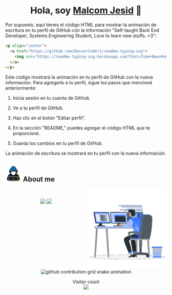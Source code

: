 <div align="center">
<h1 align="center">Hola, soy <a href="https://aristi.dev">Malcom Jesid</a> 👋</h1>
</div>

Por supuesto, aquí tienes el código HTML para mostrar la animación de escritura en tu perfil de GitHub con la información "Self-taught Back End Developer, Systems Engineering Student, Love to learn new stuffs..<3":

```html
<p align="center">
  <a href="https://github.com/DenverCoder1/readme-typing-svg">
    <img src="https://readme-typing-svg.herokuapp.com?font=Time+New+Roman&color=cyan&size=25&center=true&vCenter=true&width=600&height=100&lines=Self-taught+Back+End+Developer,;Systems+Engineering+Student,;Love+to+learn+new+stuffs..<3">
  </a>
</p>
```

Este código mostrará la animación en tu perfil de GitHub con la nueva información. Para agregarlo a tu perfil, sigue los pasos que mencioné anteriormente:

1. Inicia sesión en tu cuenta de GitHub.

2. Ve a tu perfil de GitHub.

3. Haz clic en el botón "Editar perfil".

4. En la sección "README," puedes agregar el código HTML que te proporcioné.

5. Guarda los cambios en tu perfil de GitHub.

La animación de escritura se mostrará en tu perfil con la nueva información.


## <picture><img src = "https://github.com/0xAbdulKhalid/0xAbdulKhalid/raw/main/assets/mdImages/about_me.gif" width = 50px></picture> **About me**

<picture> <img align="right" src="https://github.com/0xAbdulKhalid/0xAbdulKhalid/raw/main/assets/mdImages/Right_Side.gif" width = 250px></picture>

<br>





<p align="center" style="height: 180px;">
    <img style="height:10rem" src="https://github-readme-stats.vercel.app/api?username=MalcomJesid&bg_color=30,e96443,904e95&title_color=fff&text_color=fff&show_icons=true&theme=radical" />
    <img style="height:10rem;" src="https://github-readme-streak-stats.herokuapp.com/?user=MalcomJesid&theme=radical&show_icons=true&border=e4e2e2" />
</p>

<div align="center">
    <picture align="center">
      <source media="(prefers-color-scheme: dark)" srcset="https://raw.githubusercontent.com/MalcomJesid/MalcomJesid/master/assets/github-contribution-grid-snake.svg">
      <source media="(prefers-color-scheme: light)" srcset="https://raw.githubusercontent.com/MalcomJesid/MalcomJesid/master/assets/github-contribution-grid-snake.svg">
      <img alt="github contribution grid snake animation" src="https://raw.githubusercontent.com/MalcomJesid/MalcomJesid/master/assets/github-contribution-grid-snake.svg">
    </picture>
</div>

<p align="center">
  <div align="center">Visitor count</div>
  <div align="center">
    <img src="https://profile-counter.glitch.me/MalcomJesid/count.svg"/>
  </div>
</p>


